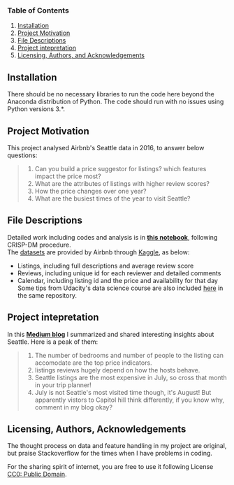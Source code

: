 
### Table of Contents

1. [Installation](#installation)
2. [Project Motivation](#motivation)
3. [File Descriptions](#files)
4. [Project intepretation](#results)
5. [Licensing, Authors, and Acknowledgements](#licensing)

## Installation <a name="installation"></a>

There should be no necessary libraries to run the code here beyond the Anaconda distribution of Python.  The code should run with no issues using Python versions 3.*.

## Project Motivation<a name="motivation"></a>

This project analysed Airbnb's Seattle data in 2016, to answer below questions:

> 1. Can you build a price suggestor for listings? which features impact the price most?<br>
> 2. What are the attributes of listings with higher review scores? <br>
> 3. How the price changes over one year?<br>
> 4. What are the busiest times of the year to visit Seattle?<br>



## File Descriptions <a name="files"></a>

Detailed work including codes and analysis is in [**this notebook**](https://github.com/BambooPalace/Case-Study-Airbnb-Seattle-Data/blob/master/Airbnb%20Dataset%20Analysis-V2.ipynb), following CRISP-DM procedure.  <br>
The <a href='https://github.com/BambooPalace/UdacityDataScienceNanoDegree/tree/master/seattle%20airbnb%20dataset'>
    datasets</a> are provided by Airbnb through [Kaggle](https://www.kaggle.com/airbnb/seattle/data), as below:<br>
- Listings, including full descriptions and average review score
- Reviews, including unique id for each reviewer and detailed comments
- Calendar, including listing id and the price and availability for that day
Some tips from Udacity's data science course are also included <a href='https://github.com/BambooPalace/UdacityDataScienceNanoDegree/tree/master/Course2-Intro%20to%20DataScience'> here</a> in the same repository. 
        


## Project intepretation<a name="results"></a>

In this [<b>Medium blog</b>](https://medium.com/@aprilgng/airbnb-seattle-dataset-analysis-263a05e7fad) I summarized and shared interesting insights about Seattle.
Here is a peak of them:
> 1. The number of bedrooms and number of people to the listing can accomodate are the top price indicators.
> 2. listings reviews hugely depend on how the hosts behave.
> 3. Seattle listings are the most expensive in July, so cross that month in your trip planner!
> 4. July is not Seattle's most visited time though, it's August! But apparently vistors to Capitol hill think differently, if you know why, comment in my blog okay?


## Licensing, Authors, Acknowledgements<a name="licensing"></a>

The thought process on data and feature handling in my project are original, but praise Stackoverflow for the times when I have problems in coding.

For the sharing spirit of internet, you are free to use it following License [CC0: Public Domain](https://creativecommons.org/publicdomain/zero/1.0/).

